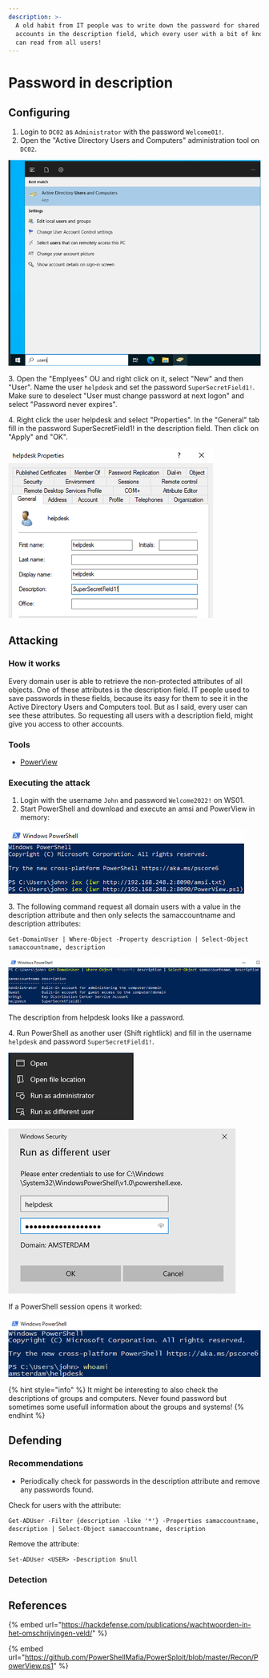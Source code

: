 ```yaml
---
description: >-
  A old habit from IT people was to write down the password for shared user
  accounts in the description field, which every user with a bit of knowledge
  can read from all users!
---
```


# Password in description

## Configuring

1. Login to `DC02` as `Administrator` with the password `Welcome01!`.
2. Open the "Active Directory Users and Computers" administration tool on `DC02`.

![](<../../.gitbook/assets/image (29).png>)

3\. Open the "Emplyees" OU and right click on it, select "New" and then "User". Name the user `helpdesk` and set the password `SuperSecretField1!`. Make sure to deselect "User must change password at next logon" and select "Password never expires".

4\. Right click the user helpdesk and select "Properties". In the "General" tab fill in the password SuperSecretField1! in the description field. Then click on "Apply" and "OK".

![](<../../.gitbook/assets/image (58) (1).png>)

## Attacking

### How it works

Every domain user is able to retrieve the non-protected attributes of all objects. One of these attributes is the description field. IT people used to save passwords in these fields, because its easy for them to see it in the Active Directory Users and Computers tool. But as I said, every user can see these attributes. So requesting all users with a description field, might give you access to other accounts.

### Tools

* [PowerView](https://github.com/PowerShellMafia/PowerSploit/blob/master/Recon/PowerView.ps1)

### Executing the attack

1. Login with the username `John` and password `Welcome2022!` on WS01.
2. Start PowerShell and download and execute an amsi and PowerView in memory:

![](<../../.gitbook/assets/image (31) (1).png>)

3\. The following command request all domain users with a value in the description attribute and then only selects the samaccountname and description attributes:

```
Get-DomainUser | Where-Object -Property description | Select-Object samaccountname, description
```

![](<../../.gitbook/assets/image (39).png>)

The description from helpdesk looks like a password.

4\. Run PowerShell as another user (Shift rightlick) and fill in the username `helpdesk` and password `SuperSecretField1!`.

![](<../../.gitbook/assets/image (61).png>)



![](<../../.gitbook/assets/image (16).png>)

If a PowerShell session opens it worked:

![](<../../.gitbook/assets/image (5).png>)

{% hint style="info" %}
It might be interesting to also check the descriptions of groups and computers. Never found password but sometimes some usefull information about the groups and systems!
{% endhint %}

## Defending

### Recommendations

* Periodically check for passwords in the description attribute and remove any passwords found.

Check for users with the attribute:

```
Get-ADUser -Filter {description -like '*'} -Properties samaccountname, description | Select-Object samaccountname, description
```

Remove the attribute:

```
Set-ADUser <USER> -Description $null
```

### Detection



## References

{% embed url="https://hackdefense.com/publications/wachtwoorden-in-het-omschrijvingen-veld/" %}

{% embed url="https://github.com/PowerShellMafia/PowerSploit/blob/master/Recon/PowerView.ps1" %}
